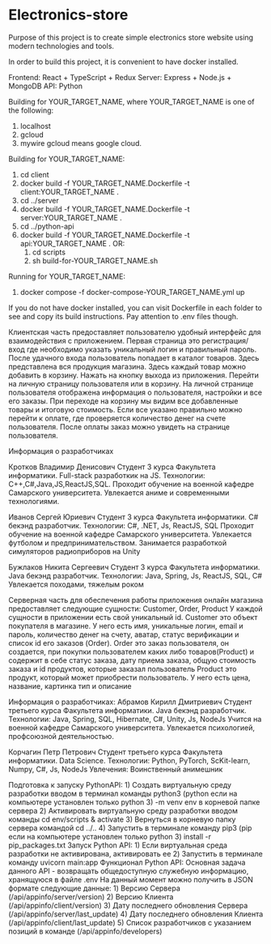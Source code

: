 # Electronics-store

Purpose of this project is to create simple electronics store website
using modern technologies and tools.

In order to build this project, it is convenient to have docker installed.

Frontend: React + TypeScript + Redux
Server: Express + Node.js + MongoDB
API: Python

Building for YOUR_TARGET_NAME, where YOUR_TARGET_NAME is one of the following:
   1) localhost
   2) gcloud
   3) mywire 
gcloud means google cloud.

Building for YOUR_TARGET_NAME:
1) cd client
2) docker build -f YOUR_TARGET_NAME.Dockerfile -t client:YOUR_TARGET_NAME .
3) cd ../server
4) docker build -f YOUR_TARGET_NAME.Dockerfile -t server:YOUR_TARGET_NAME .
5) cd ../python-api
6) docker build -f YOUR_TARGET_NAME.Dockerfile -t api:YOUR_TARGET_NAME .
OR:
   1) cd scripts
   2) sh build-for-YOUR_TARGET_NAME.sh
    
Running for YOUR_TARGET_NAME:
1) docker compose -f docker-compose-YOUR_TARGET_NAME.yml up

If you do not have docker installed, you can visit Dockerfile in each folder to see and copy its build instructions.
Pay attention to .env files though.

Клиентская часть предоставляет пользователю удобный интерфейс для взаимодействия с
приложением. Первая страница это регистрация/вход где необходимо указать уникальный
логин и правильный пароль. После удачного входа пользователь попадает в каталог товаров.
Здесь представлена вся продукция магазина. Здесь каждый товар можно добавить в корзину.
Нажать на кнопку выхода из приложения. Перейти на личную страницу пользователя или в корзину.
На личной странице пользователя отображена информация о пользователя, настройки и все его
заказы. При переходе на корзину мы видим все добавленные товары и итоговую стоимость. Если
все указано правильно можно перейти к оплате, где проверяется количество денег на счете
пользователя. После оплаты заказ можно увидеть на странице пользователя.

Информация о разработчиках

Кротков Владимир Денисович
Студент 3 курса Факультета информатики. Full-stack разработкик на JS.
Технологии: C++,C#,Java,JS,ReactJS,SQL.
Проходит обучение на военной кафедре Самарского университета. Увлекается аниме и современными технологиями.

Иванов Сергей Юриевич
Студент 3 курса Факультета информатики. C# бекэнд разработчик.
Технологии: С#, .NET, Js, ReactJS, SQL
Проходит обучение на военной кафедре Самарского университета. Увлекается футболом и предпринимательством.
Занимается разработкой симуляторов радиоприборов на Unity

Бужлаков Никита Сергеевич
Студент 3 курса Факультета информатики. Java бекэнд разработчик.
Технологии: Java, Spring, Js, ReactJS, SQL, C#
Увлекается походами, тяжелым роком

Серверная часть для обеспечения работы приложения онлайн магазина предоставляет следующие сущности:
Customer, Order, Product
У каждой сущности в приложении есть свой уникальный id.
Customer это объект покупателя в магазине. У него есть имя, уникальные логин, email и пароль, количество денег
на счету, аватар, статус верификации и список id его заказов (Order).
Order это заказ пользователя, он создается, при покупки пользователем каких либо товаров(Product)
и содержит в себе статус заказа, дату приема заказа, общую стоимость заказа и id продуктов, которые заказал пользователь
Product это продукт, который может приобрести пользователь. У него есть цена, название, картинка
тип и описание

Информация о разработчиках:
Абрамов Кирилл Дмитриевич
Студент третьего курса Факультета информатики. Java бекэнд разработчик.
Технологии: Java, Spring, SQL, Hibernate, C#, Unity, Js, NodeJs
Учится на военной кафедре Самарского университета. Увлекается психологией, профсоюзной деятельностью.

Корчагин Петр Петрович
Студент третьего курса Факультета информатики. Data Science.
Технологии: Python, PyTorch, ScKit-learn, Numpy, C#, Js, NodeJs
Увлечения: Воинственный анимешник

Подготовка к запуску PythonAPI:
    1) Создать виртуальную среду разработки вводом в терминал команды python3 (python если на компьютере установлен
    только python 3) -m venv env в корневой папке сервера
    2) Активировать виртуальную среду разработки вводом команды cd env/scripts & activate
    3) Вернуться в корневую папку сервера командой cd ../..
    4) Запустить в терминале команду pip3 (pip если на компьютере установлен
    только python 3) install -r pip_packages.txt
Запуск Python API:
    1) Если виртуальная среда разработки не активирована, активировать ее
    2) Запустить в терминале команду uvicorn main:app
Функционал Python API:
    Основная задача данного API - возвращать общедоступную служебную информацию, хранящуюся в файле .env
    На данный момент можно получить в JSON формате следующие данные:
        1) Версию Сервера (/api/appinfo/server/version)
        2) Версию Клиента (/api/appinfo/client/version)
        3) Дату последнего обновления Сервера (/api/appinfo/server/last_update)
        4) Дату последнего обновления Клиента (/api/appinfo/client/last_update)
        5) Список разработчиков с указанием позиций в команде (/api/appinfo/developers)
